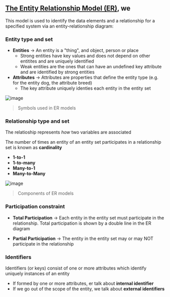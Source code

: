 ## [The Entity Relationship Model (ER)](https://www.javatpoint.com/dbms-er-model-concept), we 

This model is used to identify the data elements and a relationship for a specified system via an entity-relationship diagram:

### Entity type and set

- **Entities** &rarr; An entity is a "thing", and object, person or place
  - Strong entities have key values and does not depend on other entitites and are uniquely identified
  - Weak entities are the ones that can have an undefined key attribute and are identified by strong entities
- **Attributes** &rarr; Attributes are properties that define the entity type (e.g. for the entity dog, the attribute breed)
  - The key attribute uniquely identies each entity in the entity set

![image](https://media.geeksforgeeks.org/wp-content/uploads/20230428115454/Introduction-to-ER-Model-2.webp)
> Symbols used in ER models

### Relationship type and set

The relatioship represents *how* two variables are associated

The number of times an entity of an entity set participates in a relationship set is known as **cardinality**

- **1-to-1** 
- **1-to-many** 
- **Many-to-1**
- **Many-to-Many**

![image](https://media.geeksforgeeks.org/wp-content/uploads/20230428090323/Introduction-to-ER-Model-1.webp)
> Components of ER models

### Participation constraint

- **Total Participation** &rarr; Each entity in the entity set must participate in the relationship. Total participation is shown by a double line in the ER diagram

- **Partial Participation** &rarr; The entity in the entity set may or may NOT participate in the relationship 

### Identifiers 

Identifiers (or keys) consist of one or more attributes which identify uniquely instances of an entity

- If formed by one or more attributes, er talk about **internal identifier**
- If we go out of the scope of the entity, we talk about **external identifiers**

